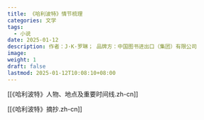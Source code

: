 ```yaml
---
title: 《哈利波特》情节梳理
categories: 文学
tags:
  - 小说
date: 2025-01-12
description: 作者：J·K·罗琳； 品牌方：中国图书进出口（集团）有限公司
image: 
weight: 1
draft: false
lastmod: 2025-01-12T10:08:10+08:00
---
```

[[《哈利波特》人物、地点及重要时间线.zh-cn]]

[[《哈利波特》摘抄.zh-cn]]

